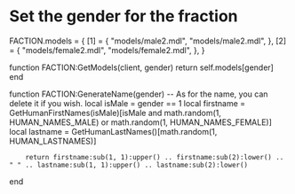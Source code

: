 # Set the gender for the fraction

FACTION.models = {
	[1] = {
    "models/male2.mdl",
		"models/male2.mdl",
	},
	[2] = {
    "models/female2.mdl",
		"models/female2.mdl",
	},
}

function FACTION:GetModels(client, gender)
        return self.models[gender]
end

function FACTION:GenerateName(gender) -- As for the name, you can delete it if you wish.
        local isMale = gender == 1
        local firstname = GetHumanFirstNames(isMale)[isMale and math.random(1, HUMAN_NAMES_MALE) or math.random(1, HUMAN_NAMES_FEMALE)]
        local lastname = GetHumanLastNames()[math.random(1, HUMAN_LASTNAMES)]

        return firstname:sub(1, 1):upper() .. firstname:sub(2):lower() .. " " .. lastname:sub(1, 1):upper() .. lastname:sub(2):lower()
end
